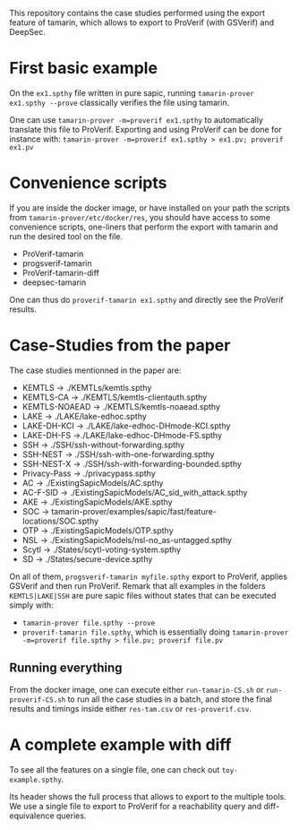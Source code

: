 This repository contains the case studies performed using the export feature of tamarin, which allows to export to ProVerif (with GSVerif) and DeepSec.

# First basic example

On the `ex1.spthy` file written in pure sapic, running `tamarin-prover ex1.spthy --prove` classically verifies the file using tamarin.

One can use `tamarin-prover -m=proverif ex1.spthy` to automatically translate this file to ProVerif. Exporting and using ProVerif can be done for instance with:
`tamarin-prover -m=proverif ex1.spthy > ex1.pv; proverif ex1.pv`

# Convenience scripts

If you are inside the docker image, or have installed on your path the scripts from `tamarin-prover/etc/docker/res`, you should have access to some convenience scripts, one-liners that perform the export with tamarin and run the desired tool on the file.
 * ProVerif-tamarin
 * progsverif-tamarin
 * ProVerif-tamarin-diff
 * deepsec-tamarin

One can thus do `proverif-tamarin ex1.spthy` and directly see the ProVerif results.

# Case-Studies from the paper

 The case studies mentionned in the paper are:
  * KEMTLS -> ./KEMTLs/kemtls.spthy
  * KEMTLS-CA -> ./KEMTLS/kemtls-clientauth.spthy
  * KEMTLS-NOAEAD -> ./KEMTLS/kemtls-noaead.spthy
  * LAKE -> ./LAKE/lake-edhoc.spthy
  * LAKE-DH-KCI -> ./LAKE/lake-edhoc-DHmode-KCI.spthy
  * LAKE-DH-FS ->./LAKE/lake-edhoc-DHmode-FS.spthy
  * SSH -> ./SSH/ssh-without-forwarding.spthy
  * SSH-NEST -> ./SSH/ssh-with-one-forwarding.spthy
  * SSH-NEST-X -> ./SSH/ssh-with-forwarding-bounded.spthy
  * Privacy-Pass -> ./privacypass.spthy
  * AC -> ./ExistingSapicModels/AC.spthy
  * AC-F-SID -> ./ExistingSapicModels/AC_sid_with_attack.spthy
  * AKE -> ./ExistingSapicModels/AKE.spthy
  * SOC -> tamarin-prover/examples/sapic/fast/feature-locations/SOC.spthy
  * OTP -> ./ExistingSapicModels/OTP.spthy
  * NSL -> ./ExistingSapicModels/nsl-no_as-untagged.spthy
  * Scytl -> ./States/scytl-voting-system.spthy
  * SD -> ./States/secure-device.spthy

On all of them, `progsverif-tamarin myfile.spthy` export to ProVerif, applies GSVerif and then run ProVerif. Remark that all examples in the folders `KEMTLS|LAKE|SSH` are pure sapic files without states that can be executed simply with:
 * `tamarin-prover file.spthy --prove`
 * `proverif-tamarin file.spthy`, which is essentially doing `tamarin-prover -m=proverif file.spthy > file.pv; proverif file.pv`

## Running everything

From the docker image, one can execute either `run-tamarin-CS.sh` or `run-proverif-CS.sh` to run all the case studies in a batch, and store the final results and timings inside either `res-tam.csv` or `res-proverif.csv`.

# A complete example with diff

To see all the features on a single file, one can check out `toy-example.spthy`.

Its header shows the full process that allows to export to the multiple tools. We use a single file to export to ProVerif for a reachability query and diff-equivalence queries.
